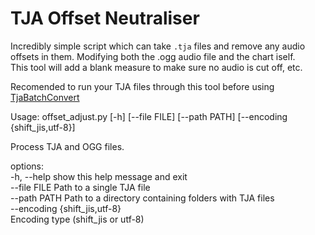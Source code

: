 # TJA Offset Neutraliser 

Incredibly simple script which can take `.tja` files and remove any audio offsets in them. Modifying both the .ogg audio file and the chart iself.   
This tool will add a blank measure to make sure no audio is cut off, etc.  

Recomended to run your TJA files through this tool before using [TjaBatchConvert](https://github.com/cainan-c/TaikoPythonTools/tree/main/TjaBatchConvert)  

Usage: offset_adjust.py [-h] [--file FILE] [--path PATH] [--encoding {shift_jis,utf-8}]  

Process TJA and OGG files.  

options:  
  -h, --help            show this help message and exit  
  --file FILE           Path to a single TJA file  
  --path PATH           Path to a directory containing folders with TJA files  
  --encoding {shift_jis,utf-8}  
                        Encoding type (shift_jis or utf-8)  

